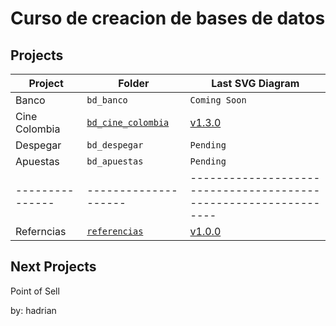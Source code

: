 # Curso de creacion de bases de datos

## Projects

|Project        |Folder              |Last SVG Diagram                                                |
|---------------|--------------------|----------------------------------------------------------------|
|Banco          |`bd_banco`          |`Coming Soon`                                                   |
|Cine Colombia  |[`bd_cine_colombia`](./bd_cine_colombia) |[v1.3.0](./bd_cine_colombia/Diagrams/cine_colombia_v1.3.0.svg)|
|Despegar       |`bd_despegar`       |`Pending`                                                       |
|Apuestas       |`bd_apuestas`       |`Pending`                                                       |
|---------------|--------------------|----------------------------------------------------------------|
|Referncias     |[`referencias`](./referencias) |[v1.0.0](./referencias/Diagrams/maestro_detalle_basico_v1.0.0.svg)|

## Next Projects
Point of Sell

by: hadrian

